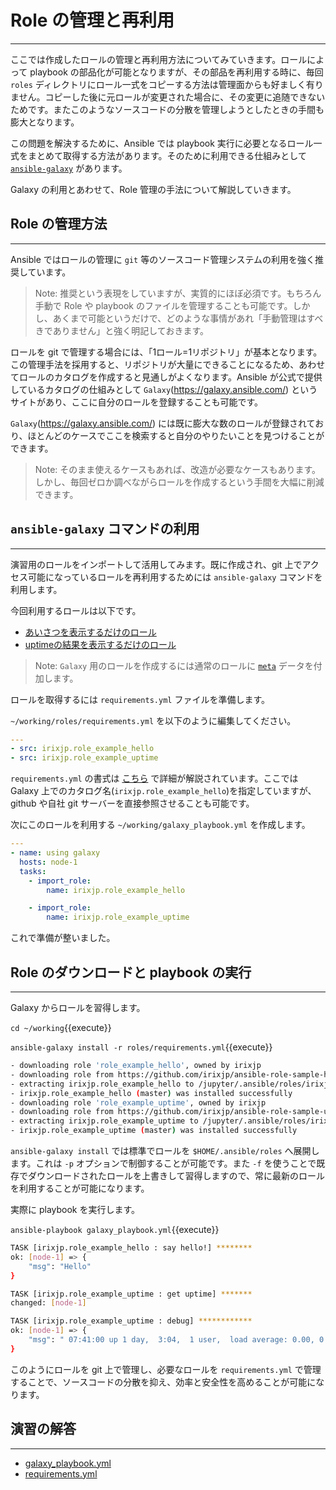 # Role の管理と再利用
---
ここでは作成したロールの管理と再利用方法についてみていきます。ロールによって playbook の部品化が可能となりますが、その部品を再利用する時に、毎回 `roles` ディレクトリにロール一式をコピーする方法は管理面からも好ましく有りません。コピーした後に元ロールが変更された場合に、その変更に追随できないためです。またこのようなソースコードの分散を管理しようとしたときの手間も膨大となります。

この問題を解決するために、Ansible では playbook 実行に必要となるロール一式をまとめて取得する方法があります。そのために利用できる仕組みとして [`ansible-galaxy`](https://docs.ansible.com/ansible/latest/galaxy/user_guide.html) があります。

Galaxy の利用とあわせて、Role 管理の手法について解説していきます。

## Role の管理方法
---
Ansible ではロールの管理に `git` 等のソースコード管理システムの利用を強く推奨しています。

> Note: 推奨という表現をしていますが、実質的にほぼ必須です。もちろん手動で Role や playbook のファイルを管理することも可能です。しかし、あくまで可能というだけで、どのような事情があれ「手動管理はすべきでありません」と強く明記しておきます。

ロールを git で管理する場合には、「1ロール=1リポジトリ」が基本となります。この管理手法を採用すると、リポジトリが大量にできることになるため、あわせてロールのカタログを作成すると見通しがよくなります。Ansible が公式で提供しているカタログの仕組みとして `Galaxy`(https://galaxy.ansible.com/) というサイトがあり、ここに自分のロールを登録することも可能です。

`Galaxy`(https://galaxy.ansible.com/) には既に膨大な数のロールが登録されており、ほとんどのケースでここを検索すると自分のやりたいことを見つけることができます。

> Note: そのまま使えるケースもあれば、改造が必要なケースもあります。しかし、毎回ゼロか調べながらロールを作成するという手間を大幅に削減できます。

## `ansible-galaxy` コマンドの利用
---
演習用のロールをインポートして活用してみます。既に作成され、git 上でアクセス可能になっているロールを再利用するためには `ansible-galaxy` コマンドを利用します。

今回利用するロールは以下です。

- [あいさつを表示するだけのロール](https://galaxy.ansible.com/irixjp/role_example_hello)
- [uptimeの結果を表示するだけのロール](https://galaxy.ansible.com/irixjp/role_example_uptime)

> Note: `Galaxy` 用のロールを作成するには通常のロールに [`meta`](https://galaxy.ansible.com/docs/contributing/creating_role.html) データを付加します。


ロールを取得するには `requirements.yml` ファイルを準備します。

`~/working/roles/requirements.yml` を以下のように編集してください。

```yaml
---
- src: irixjp.role_example_hello
- src: irixjp.role_example_uptime
```

`requirements.yml` の書式は [こちら](https://galaxy.ansible.com/docs/using/installing.html) で詳細が解説されています。ここでは Galaxy 上でのカタログ名(`irixjp.role_example_hello`)を指定していますが、github や自社 git サーバーを直接参照させることも可能です。

次にこのロールを利用する `~/working/galaxy_playbook.yml` を作成します。
```yaml
---
- name: using galaxy
  hosts: node-1
  tasks:
    - import_role:
        name: irixjp.role_example_hello

    - import_role:
        name: irixjp.role_example_uptime
```

これで準備が整いました。

## Role のダウンロードと playbook の実行
---
Galaxy からロールを習得します。

`cd ~/working`{{execute}}

`ansible-galaxy install -r roles/requirements.yml`{{execute}}

```bash
- downloading role 'role_example_hello', owned by irixjp
- downloading role from https://github.com/irixjp/ansible-role-sample-hello/archive/master.tar.gz
- extracting irixjp.role_example_hello to /jupyter/.ansible/roles/irixjp.role_example_hello
- irixjp.role_example_hello (master) was installed successfully
- downloading role 'role_example_uptime', owned by irixjp
- downloading role from https://github.com/irixjp/ansible-role-sample-uptime/archive/master.tar.gz
- extracting irixjp.role_example_uptime to /jupyter/.ansible/roles/irixjp.role_example_uptime
- irixjp.role_example_uptime (master) was installed successfully
```

`ansible-galaxy install` では標準でロールを `$HOME/.ansible/roles` へ展開します。これは `-p` オプションで制御することが可能です。また `-f` を使うことで既存でダウンロードされたロールを上書きして習得しますので、常に最新のロールを利用することが可能になります。

実際に playbook を実行します。

`ansible-playbook galaxy_playbook.yml`{{execute}}

```bash
TASK [irixjp.role_example_hello : say hello!] ********
ok: [node-1] => {
    "msg": "Hello"
}

TASK [irixjp.role_example_uptime : get uptime] *******
changed: [node-1]

TASK [irixjp.role_example_uptime : debug] ************
ok: [node-1] => {
    "msg": " 07:41:00 up 1 day,  3:04,  1 user,  load average: 0.00, 0.01, 0.05"
}
```

このようにロールを git 上で管理し、必要なロールを `requirements.yml` で管理することで、ソースコードの分散を抑え、効率と安全性を高めることが可能になります。


## 演習の解答
---
- [galaxy_playbook.yml](https://github.com/irixjp/katacoda-scenarios/blob/master/master-course-data/assets/solutions/galaxy_playbook.yml)
- [requirements.yml](https://github.com/irixjp/katacoda-scenarios/blob/master/master-course-data/assets/solutions/roles/requirements.yml)
